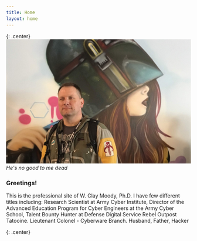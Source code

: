 ```yaml
---
title: Home
layout: home
---
```

{: .center}
![](/assets/pics/banner2.jpg)
*He's no good to me dead*

### Greetings!

This is the professional site of W. Clay Moody, Ph.D. I have few different titles including: Research Scientist at Army Cyber Institute, Director of the Advanced Education Program for Cyber Engineers at the Army Cyber School, Talent Bounty Hunter at Defense Digital Service Rebel Outpost Tatooine. Lieutenant Colonel - Cyberware Branch. Husband, Father, Hacker

{: .center}
